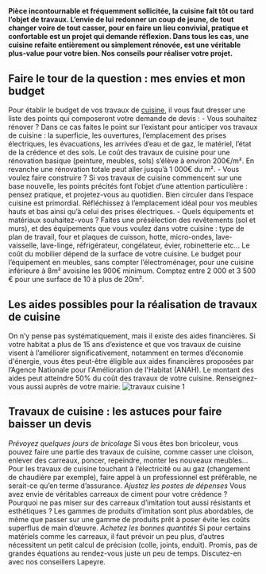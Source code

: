 ##
**Pièce incontournable et fréquemment sollicitée, la cuisine fait tôt ou tard l’objet de travaux. L’envie de lui redonner un coup de jeune, de tout changer voire de tout casser, pour en faire un lieu convivial, pratique et confortable est un projet qui demande réflexion. Dans tous les cas, une cuisine refaite entièrement ou simplement rénovée, est une véritable plus-value pour votre bien. Nos conseils pour réaliser votre projet.**
##  Faire le tour de la question : mes envies et mon budget
Pour établir le budget de vos travaux de [cuisine](https://www.lapeyre.fr/cuisine-CCU0001), il vous faut dresser une liste des points qui composeront votre demande de devis :
\- Vous souhaitez rénover ? Dans ce cas faites le point sur l’existant pour anticiper vos travaux de cuisine : la superficie, les ouvertures, l’emplacement des prises électriques, les évacuations, les arrivées d’eau et de gaz, le matériel, l’état de la crédence et des sols. Le coût des travaux de cuisine pour une rénovation basique (peinture, meubles, sols) s’élève à environ 200€/m². En revanche une rénovation totale peut aller jusqu’à 1 000€ du m².
\- Vous voulez faire construire ? Si vos travaux de cuisine commencent sur une base nouvelle, les points précités font l’objet d’une attention particulière : pensez pratique, et projetez-vous au quotidien. Bien circuler dans l’espace cuisine est primordial. Réfléchissez à l’emplacement idéal pour vos meubles hauts et bas ainsi qu’à celui des prises électriques.
\- Quels équipements et matériaux souhaitez-vous ? Faites une présélection des revêtements (sol et murs), et des équipements que vous voulez dans votre cuisine : type de plan de travail, four et plaques de cuisson, hotte, micro-ondes, lave-vaisselle, lave-linge, réfrigérateur, congélateur, évier, robinetterie etc...
Le coût du mobilier dépend de la surface de votre cuisine. Le budget pour l’équipement en meubles, sans compter l’électroménager, pour une cuisine inférieure à 8m² avoisine les 900€ minimum. Comptez entre 2 000 et 3 500 € pour une surface de 10 à plus de 20m².
##  Les aides possibles pour la réalisation de travaux de cuisine
On n’y pense pas systématiquement, mais il existe des aides financières. Si votre habitat a plus de 15 ans d’existence et que vos travaux de cuisine visent à l’améliorer significativement, notamment en termes d’économie d'énergie, vous êtes peut-être éligible aux aides financières proposées par l’Agence Nationale pour l'Amélioration de l'Habitat (ANAH). Le montant des aides peut atteindre 50% du coût des travaux de votre cuisine. Renseignez-vous aussi auprès de votre mairie.
![travaux cuisine 1](http://www.lapeyre.fr/img/contrib/32880f56114014fe/201721252.jpg)
##  Travaux de cuisine : les astuces pour faire baisser un devis
_Prévoyez quelques jours de bricolage_
Si vous êtes bon bricoleur, vous pouvez faire une partie des travaux de cuisine, comme casser une cloison, enlever des carreaux, poncer, repeindre, monter les nouveaux meubles… Pour les travaux de cuisine touchant à l’électricité ou au gaz (changement de chaudière par exemple), faire appel à un professionnel est préférable, ne serait-ce qu’en terme d’assurance.
_Ajustez les postes de dépenses_
Vous avez envie de véritables carreaux de ciment pour votre crédence ? Pourquoi ne pas miser sur des carreaux d’imitation tout aussi résistants et esthétiques ? Les gammes de produits d’imitation sont plus abordables, de même que passer sur une gamme de produits prêt à poser évite les coûts superflus de main d’œuvre.
_Achetez les bonnes quantités_
Si pour certains matériels comme les carreaux, il faut prévoir un peu plus, d’autres nécessitent un petit calcul de précision (colle, joints, enduit). Promis, pas de grandes équations au rendez-vous juste un peu de temps. Discutez-en avec nos conseillers Lapeyre.